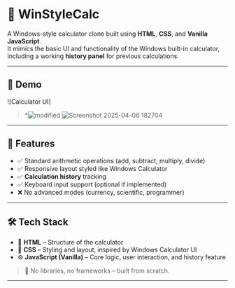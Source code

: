 # 🧮 WinStyleCalc

A Windows-style calculator clone built using **HTML**, **CSS**, and **Vanilla JavaScript**.  
It mimics the basic UI and functionality of the Windows built-in calculator, including a working **history panel** for previous calculations.

---

## 📸 Demo

![Calculator UI]

> *![modified](https://github.com/user-attachments/assets/1c6b9594-be30-4499-9c84-0aad488e24df)
> ![Screenshot 2025-04-06 182704](https://github.com/user-attachments/assets/4698cc4a-387f-4d29-a23b-dfee9aab4319)

---
## 🔧 Features

- ✅ Standard arithmetic operations (add, subtract, multiply, divide)
- ✅ Responsive layout styled like Windows Calculator
- ✅ **Calculation history** tracking
- ✅ Keyboard input support (optional if implemented)
- ❌ No advanced modes (currency, scientific, programmer)

---

## 🛠️ Tech Stack

- 🧩 **HTML** – Structure of the calculator
- 🎨 **CSS** – Styling and layout, inspired by Windows Calculator UI
- ⚙️ **JavaScript (Vanilla)** – Core logic, user interaction, and history feature

> 🚫 No libraries, no frameworks – built from scratch.

---
